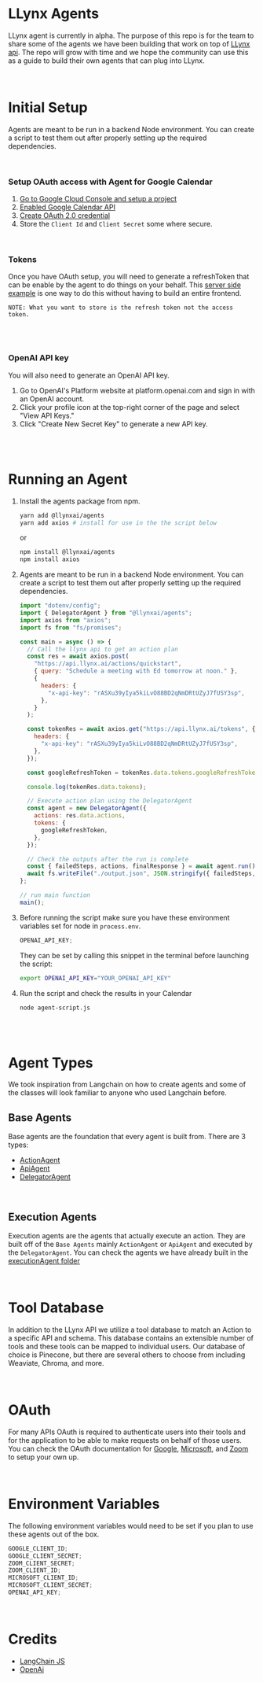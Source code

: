 # LLynx Agents

LLynx agent is currently in alpha. The purpose of this repo is for the team to share some of the agents we have been building that work on top of [LLynx api](https://docs.llynx.ai). The repo will grow with time and we hope the community can use this as a guide to build their own agents that can plug into LLynx.

</br>

# Initial Setup

Agents are meant to be run in a backend Node environment. You can create a script to test them out after properly setting up the required dependencies.

</br>

### Setup OAuth access with Agent for Google Calendar

1. [Go to Google Cloud Console and setup a project](https://console.cloud.google.com/welcome)
2. [Enabled Google Calendar API](https://support.google.com/googleapi/answer/6158841?hl=en)
3. [Create OAuth 2.0 credential](https://developers.google.com/workspace/guides/create-credentials)
4. Store the `Client Id` and `Client Secret` some where secure.

</br>

### Tokens

Once you have OAuth setup, you will need to generate a refreshToken that can be enable by the agent to do things on your behalf.
This [server side example](https://cloud.google.com/nodejs/docs/reference/google-auth-library/latest) is one way to do this without having to build an entire frontend.

`NOTE: What you want to store is the refresh token not the access token.`

</br>
</br>

### OpenAI API key

You will also need to generate an OpenAI API key.

1. Go to OpenAI's Platform website at platform.openai.com and sign in with an OpenAI account.
2. Click your profile icon at the top-right corner of the page and select "View API Keys."
3. Click "Create New Secret Key" to generate a new API key.

</br>
</br>

# Running an Agent

1. Install the agents package from npm.

   ```bash
   yarn add @llynxai/agents
   yarn add axios # install for use in the the script below
   ```

   or

   ```bash
   npm install @llynxai/agents
   npm install axios
   ```

2. Agents are meant to be run in a backend Node environment. You can create a script to test them out after properly setting up the required dependencies.

   ```js
   import "dotenv/config";
   import { DelegatorAgent } from "@llynxai/agents";
   import axios from "axios";
   import fs from "fs/promises";

   const main = async () => {
     // Call the llynx api to get an action plan
     const res = await axios.post(
       "https://api.llynx.ai/actions/quickstart",
       { query: "Schedule a meeting with Ed tomorrow at noon." },
       {
         headers: {
           "x-api-key": "rASXu39yIya5kiLvO88BD2qNmDRtUZyJ7fUSY3sp",
         },
       }
     );

     const tokenRes = await axios.get("https://api.llynx.ai/tokens", {
       headers: {
         "x-api-key": "rASXu39yIya5kiLvO88BD2qNmDRtUZyJ7fUSY3sp",
       },
     });

     const googleRefreshToken = tokenRes.data.tokens.googleRefreshToken;

     console.log(tokenRes.data.tokens);

     // Execute action plan using the DelegatorAgent
     const agent = new DelegatorAgent({
       actions: res.data.actions,
       tokens: {
         googleRefreshToken,
       },
     });

     // Check the outputs after the run is complete
     const { failedSteps, actions, finalResponse } = await agent.run();
     await fs.writeFile("./output.json", JSON.stringify({ failedSteps, actions, finalResponse }));
   };

   // run main function
   main();
   ```

3. Before running the script make sure you have these environment variables set for node in `process.env`.

   ```js
   OPENAI_API_KEY;
   ```

   They can be set by calling this snippet in the terminal before launching the script:

   ```bash
   export OPENAI_API_KEY="YOUR_OPENAI_API_KEY"
   ```

4. Run the script and check the results in your Calendar

   ```bash
   node agent-script.js
   ```

   </br>
   </br>

# Agent Types

We took inspiration from Langchain on how to create agents and some of the classes will look familiar to anyone who used Langchain before.

## Base Agents

Base agents are the foundation that every agent is built from. There are 3 types:

- [ActionAgent](/agents/baseAgents/documentation/ActionAgent.md)
- [ApiAgent](/agents/baseAgents/documentation/ApiAgent.md)
- [DelegatorAgent](/agents/baseAgents/documentation/DelegatorAgent.md)

</br>

## Execution Agents

Execution agents are the agents that actually execute an action. They are built off of the `Base Agents` mainly `ActionAgent` or `ApiAgent` and executed by the `DelegatorAgent`. You can check the agents we have already built in the [executionAgent folder](/agents/executionAgents)

</br>

# Tool Database

In addition to the LLynx API we utilize a tool database to match an Action to a specific API and schema. This database contains an extensible number of tools and these tools can be mapped to individual users. Our database of choice is Pinecone, but there are several others to choose from including Weaviate, Chroma, and more.

</br>

# OAuth

For many APIs OAuth is required to authenticate users into their tools and for the application to be able to make requests on behalf of those users. You can check the OAuth documentation for [Google](https://developers.google.com/identity/protocols/oauth2), [Microsoft](https://learn.microsoft.com/en-us/azure/active-directory/develop/v2-oauth2-auth-code-flow), and [Zoom](https://developers.zoom.us/docs/integrations/oauth/) to setup your own up.

</br>

# Environment Variables

The following environment variables would need to be set if you plan to use these agents out of the box.

```js
GOOGLE_CLIENT_ID;
GOOGLE_CLIENT_SECRET;
ZOOM_CLIENT_SECRET;
ZOOM_CLIENT_ID;
MICROSOFT_CLIENT_ID;
MICROSOFT_CLIENT_SECRET;
OPENAI_API_KEY;
```

</br>

# Credits

- [LangChain JS](https://js.langchain.com/docs/getting-started/guide-llm)
- [OpenAi](https://github.com/openai/openai-node)
